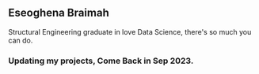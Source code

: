 ## Eseoghena Braimah
Structural Engineering graduate in love Data Science, there's so much you can do.


### Updating my projects, Come Back in Sep 2023.

<!--
**Brymahh/Brymahh** is a ✨ _special_ ✨ repository because its `README.md` (this file) appears on your GitHub profile.
#### Welcome to my Github Page.

Here are some ideas to get you started:

- 🔭 I’m currently working on ...
- 🌱 I’m currently learning ...
- 👯 I’m looking to collaborate on ...
- 🤔 I’m looking for help with ...
- 💬 Ask me about ...
- 😄 Pronouns: ...
- ⚡ Fun fact: ...




- 🌱 Structural Engineering graduate in love Data Science.
- 🤔 Quote;  There's so much you can do.
- 📫 How to reach me: https://mobile.twitter.com/Brymah_

-->
